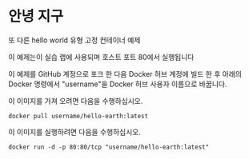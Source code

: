 # 안녕 지구
또 다른 hello world 유형 고정 컨테이너 예제 

이 예제는이 실습 랩에 사용되며 호스트 포트 80에서 실행됩니다 

이 예제를 GitHub 계정으로 포크 한 다음 Docker 허브 계정에 빌드 한 후 아래의 Docker 명령에서 &quot;username&quot;을 Docker 허브 사용자 이름으로 바꿉니다. 

이 이미지를 가져 오려면 다음을 수행하십시오. 
```
docker pull username/hello-earth:latest
```

이 이미지를 실행하려면 다음을 수행하십시오. 
```
docker run -d -p 80:80/tcp "username/hello-earth:latest"
```
